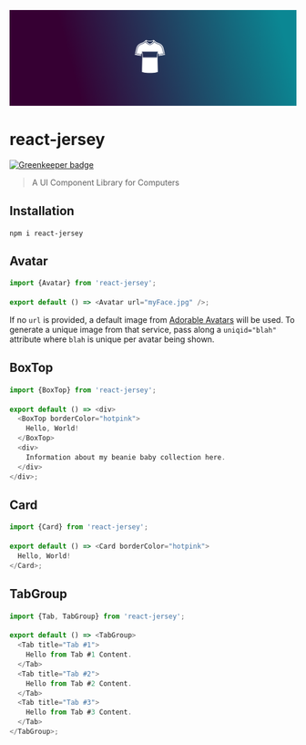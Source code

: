 ![react-jersey](logo.png)

# react-jersey

[![Greenkeeper badge](https://badges.greenkeeper.io/varsitynewsnetwork/react-jersey.svg)](https://greenkeeper.io/)

> A UI Component Library for Computers

## Installation

```
npm i react-jersey
```

## Avatar

```js
import {Avatar} from 'react-jersey';

export default () => <Avatar url="myFace.jpg" />;
```

If no `url` is provided, a default image from [Adorable Avatars](http://avatars.adorable.io/)
will be used. To generate a unique image from that service, pass along a `uniqid="blah"`
attribute where `blah` is unique per avatar being shown.

## BoxTop

```js
import {BoxTop} from 'react-jersey';

export default () => <div>
  <BoxTop borderColor="hotpink">
    Hello, World!
  </BoxTop>
  <div>
    Information about my beanie baby collection here.
  </div>
</div>;
```

## Card

```js
import {Card} from 'react-jersey';

export default () => <Card borderColor="hotpink">
  Hello, World!
</Card>;
```

## TabGroup

```js
import {Tab, TabGroup} from 'react-jersey';

export default () => <TabGroup>
  <Tab title="Tab #1">
    Hello from Tab #1 Content.
  </Tab>
  <Tab title="Tab #2">
    Hello from Tab #2 Content.
  </Tab>
  <Tab title="Tab #3">
    Hello from Tab #3 Content.
  </Tab>
</TabGroup>;
```
